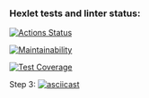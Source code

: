 ### Hexlet tests and linter status:
[![Actions Status](https://github.com/Vadimhungry/python-project-50/workflows/my_workflow/badge.svg)](https://github.com/Vadimhungry/python-project-50/actions)

[![Maintainability](https://api.codeclimate.com/v1/badges/55e816a0053e58471fd9/maintainability)](https://codeclimate.com/github/Vadimhungry/python-project-50/maintainability)

[![Test Coverage](https://api.codeclimate.com/v1/badges/55e816a0053e58471fd9/test_coverage)](https://codeclimate.com/github/Vadimhungry/python-project-50/test_coverage)

Step 3:
[![asciicast](https://asciinema.org/a/WxSNNZBvfLE0E1pVTWuPQb7Xu.svg)](https://asciinema.org/a/WxSNNZBvfLE0E1pVTWuPQb7Xu)